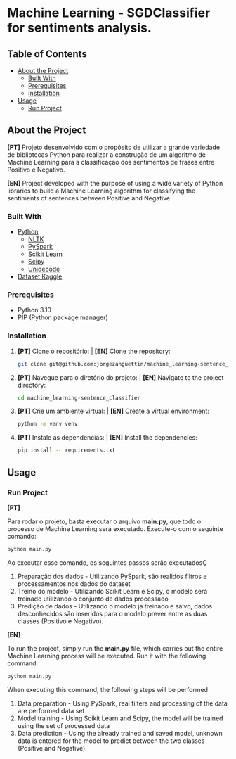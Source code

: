 # Machine Learning - SGDClassifier for sentiments analysis.

## Table of Contents

- [About the Project](#about-the-project)
  - [Built With](#built-with)
  - [Prerequisites](#prerequisites)
  - [Installation](#installation)
- [Usage](#usage)
  - [Run Project ](#run-project)

## About the Project

**[PT]** Projeto desenvolvido com o propósito de utilizar a grande variedade de bibliotecas Python para realizar a construção de um algoritmo de Machine Learning para a classificação dos sentimentos de frases entre Positivo e Negativo.

**[EN]** Project developed with the purpose of using a wide variety of Python libraries to build a Machine Learning algorithm for classifying the sentiments of sentences between Positive and Negative.

### Built With

- [Python](https://www.python.org/)
    - [NLTK](https://www.nltk.org/)
    - [PySpark](https://spark.apache.org/docs/latest/api/python/index.html)
    - [Scikit Learn](https://scikit-learn.org/stable/)
    - [Scipy](https://scipy.org/)
    - [Unidecode](https://pypi.org/project/Unidecode/)
- [Dataset Kaggle](https://www.kaggle.com/datasets/luisfredgs/imdb-ptbr?resource=download)


### Prerequisites

- Python 3.10
- PIP (Python package manager)

### Installation

1. **[PT]** Clone o repositório: | **[EN]** Clone the repository:
    ```bash
    git clone git@github.com:jorgezanguettin/machine_learning-sentence_classifier.git
    ```
2. **[PT]** Navegue para o diretório do projeto: | **[EN]**  Navigate to the project directory:
    ```bash
    cd machine_learning-sentence_classifier
    ```
3. **[PT]** Crie um ambiente virtual: | **[EN]** Create a virtual environment:
    ```bash
    python -m venv venv
    ```
4. **[PT]** Instale as dependencias: | **[EN]** Install the dependencies:
    ```bash
    pip install -r requirements.txt
    ```

## Usage

### Run Project

**[PT]**

Para rodar o projeto, basta executar o arquivo **main.py**, que todo o processo de Machine Learning
será executado. Execute-o com o seguinte comando:
```bash
python main.py
```
Ao executar esse comando, os seguintes passos serão executadosÇ
1. Preparação dos dados - Utilizando PySpark, são realidos filtros e processamentos nos dados do
dataset
2. Treino do modelo - Utilizando Scikit Learn e Scipy, o modelo será treinado utilizando o conjunto
de dados processado
3. Predição de dados - Utilizando o modelo ja treinado e salvo, dados desconhecidos são inseridos
para o modelo prever entre as duas classes (Positivo e Negativo).

**[EN]**

To run the project, simply run the **main.py** file, which carries out the entire Machine Learning process
will be executed. Run it with the following command:
```bash
python main.py
```
When executing this command, the following steps will be performed
1. Data preparation - Using PySpark, real filters and processing of the data are performed
data set
2. Model training - Using Scikit Learn and Scipy, the model will be trained using the set
of processed data
3. Data prediction - Using the already trained and saved model, unknown data is entered
for the model to predict between the two classes (Positive and Negative).
